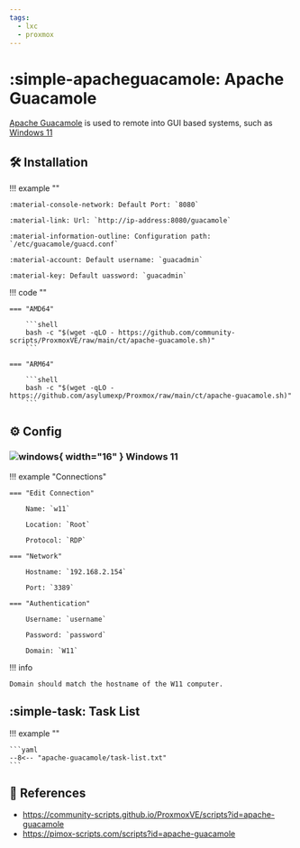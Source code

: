 ```yaml
---
tags:
  - lxc
  - proxmox
---
```

# :simple-apacheguacamole: Apache Guacamole

[Apache Guacamole][1] is used to remote into GUI based systems, such as [Windows 11][2]

## :hammer_and_wrench: Installation

!!! example ""

    :material-console-network: Default Port: `8080`

    :material-link: Url: `http://ip-address:8080/guacamole`

    :material-information-outline: Configuration path: `/etc/guacamole/guacd.conf`

    :material-account: Default username: `guacadmin`

    :material-key: Default uassword: `guacadmin`
    
!!! code ""

    === "AMD64"

        ```shell
        bash -c "$(wget -qLO - https://github.com/community-scripts/ProxmoxVE/raw/main/ct/apache-guacamole.sh)"
        ```

    === "ARM64"

        ```shell
        bash -c "$(wget -qLO - https://github.com/asylumexp/Proxmox/raw/main/ct/apache-guacamole.sh)"
        ```

## :gear: Config

### ![windows](https://cdn.jsdelivr.net/gh/selfhst/icons/png/microsoft-windows.png){ width="16" } Windows 11

!!! example "Connections"

    === "Edit Connection"
    
        Name: `w11`

        Location: `Root`

        Protocol: `RDP`

    === "Network"

        Hostname: `192.168.2.154`

        Port: `3389`

    === "Authentication"

        Username: `username`

        Password: `password`

        Domain: `W11`

!!! info

    Domain should match the hostname of the W11 computer.
    

## :simple-task: Task List

!!! example ""

    ```yaml
    --8<-- "apache-guacamole/task-list.txt"
    ```

## :link: References

- <https://community-scripts.github.io/ProxmoxVE/scripts?id=apache-guacamole>
- <https://pimox-scripts.com/scripts?id=apache-guacamole>

[1]: <https://guacamole.apache.org/>
[2]: <./w11.md>
